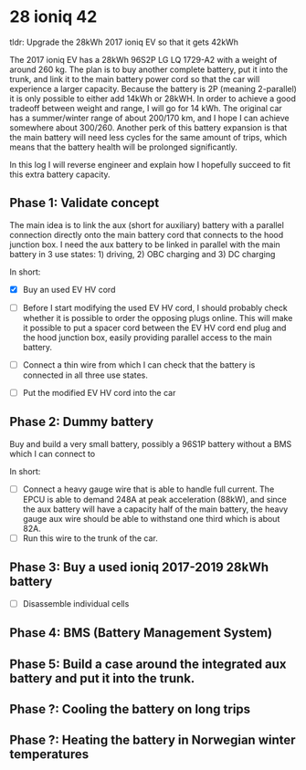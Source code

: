 # 28 ioniq 42
tldr: Upgrade the 28kWh 2017 ioniq EV so that it gets 42kWh

The 2017 ioniq EV has a 28kWh 96S2P LG LQ 1729-A2 with a weight of around 260 kg. The plan is to buy another complete battery, put it into the trunk, and link it to the main battery power cord so that the car will experience a larger capacity. Because the battery is 2P (meaning 2-parallel) it is only possible to either add 14kWh or 28kWH. In order to achieve a good tradeoff between weight and range, I will go for 14 kWh. The original car has a summer/winter range of about 200/170 km, and I hope I can achieve somewhere about 300/260. Another perk of this battery expansion is that the main battery will need less cycles for the same amount of trips, which means that the battery health will be prolonged significantly.

In this log I will reverse engineer and explain how I hopefully succeed to fit this extra battery capacity.


## Phase 1: Validate concept

The main idea is to link the aux (short for auxiliary) battery with a parallel connection directly onto the main battery cord that connects to the hood junction box. I need the aux battery to be linked in parallel with the main battery in 3 use states: 1) driving, 2) OBC charging and 3) DC charging


In short:
  - [x] Buy an used EV HV cord
  - [ ] Before I start modifying the used EV HV cord, I should probably check whether it is possible to order the opposing plugs online. This will make it possible to put a spacer cord between the EV HV cord end plug and the hood junction box, easily providing parallel access to the main battery.
  - [ ] Connect a thin wire from which I can check that the battery is connected in all three use states.
  - [ ] Put the modified EV HV cord into the car



## Phase 2: Dummy battery

Buy and build a very small battery, possibly a 96S1P battery without a BMS which I can connect to


In short:
  - [ ] Connect a heavy gauge wire that is able to handle full current. The EPCU is able to demand 248A at peak acceleration (88kW), and since the aux battery will have a capacity half of the main battery, the heavy gauge aux wire should be able to withstand one third which is about 82A. 
  - [ ] Run this wire to the trunk of the car.

## Phase 3: Buy a used ioniq 2017-2019 28kWh battery


  - [ ] Disassemble individual cells

## Phase 4: BMS (Battery Management System)


## Phase 5: Build a case around the integrated aux battery and put it into the trunk.


## Phase ?: Cooling the battery on long trips

## Phase ?: Heating the battery in Norwegian winter temperatures


